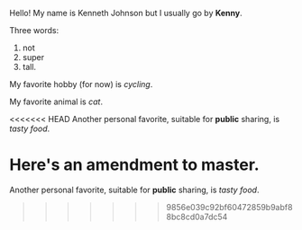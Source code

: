 Hello! My name is Kenneth Johnson but I usually go by **Kenny**. 

Three words: 
1. not 
2. super 
3. tall. 

My favorite hobby (for now) is *cycling*. 

My favorite animal is *cat*. 

<<<<<<< HEAD
Another personal favorite, suitable for **public** sharing, is *tasty food*. 

Here's an amendment to master.
=======
Another personal favorite, suitable for **public** sharing, is *tasty food*. 
>>>>>>> 9856e039c92bf60472859b9abf88bc8cd0a7dc54
